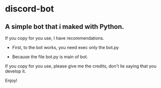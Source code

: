 # discord-bot

## A simple bot that i maked with Python.

If you copy for you use, I have recommendations.

* First, to the bot works, you need exec only the bot.py

* Because the file bot.py is main of bot.

If you copy for you use, please give me the credits, don't lie saying that you develop it.

Enjoy!
